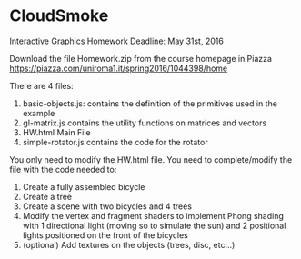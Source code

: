 # CloudSmoke

Interactive Graphics
Homework
Deadline: May 31st, 2016

Download the file Homework.zip from the course homepage in Piazza
https://piazza.com/uniroma1.it/spring2016/1044398/home

There are 4 files:
1. basic-objects.js:	contains the definition of the primitives used in the example
2. gl-matrix.js 		contains the utility functions on matrices and vectors
3. HW.html 				Main File
4. simple-rotator.js 	contains the code for the rotator

You only need to modify the HW.html file. You need to complete/modify the file with the code needed to:

1. Create a fully assembled bicycle
2. Create a tree
3. Create a scene with two bicycles and 4 trees
4. Modify the vertex and fragment shaders to implement Phong shading with 1 directional light
(moving so to simulate the sun) and 2 positional lights positioned on the front of the bicycles
5. (optional) Add textures on the objects (trees, disc, etc...)